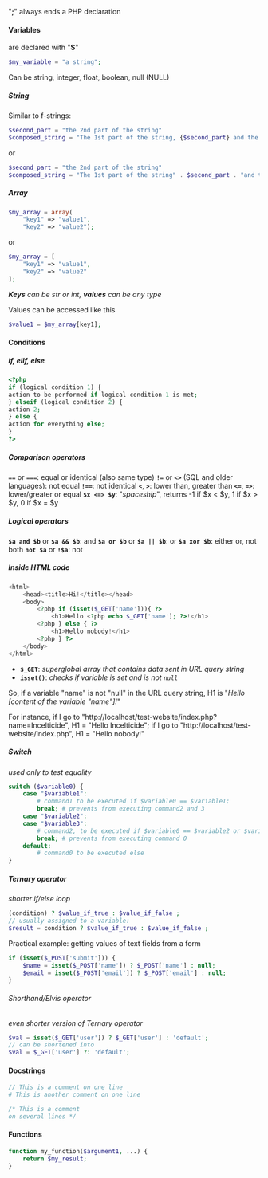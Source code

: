 "**;**" always ends a PHP declaration

#### Variables
are declared with "**$**"
```php
$my_variable = "a string";
```

Can be string, integer, float, boolean, null (NULL)

##### String
Similar to f-strings:
```php
$second_part = "the 2nd part of the string"
$composed_string = "The 1st part of the string, {$second_part} and the 3rd part"
```
or
```php
$second_part = "the 2nd part of the string"
$composed_string = "The 1st part of the string" . $second_part . "and the 3rd part"
```

##### Array
```php
$my_array = array(
	"key1" => "value1", 
	"key2" => "value2");
```
or
```php
$my_array = [
	"key1" => "value1",
	"key2" => "value2"
];
```
***Keys** can be str or int, **values** can be any type*

Values can be accessed like this
```php
$value1 = $my_array[key1];
```

#### Conditions
##### if, elif, else
```php
<?php  
if (logical condition 1) {  
action to be performed if logical condition 1 is met;  
} elseif (logical condition 2) {  
action 2;  
} else {  
action for everything else;  
}  
?>
```

##### Comparison operators

**`==`** or **`===`**: equal or identical (also same type)
**`!=`** or **`<>`** (SQL and older languages): not equal
**`!==`**: not identical
**`<`**, **`>`**: lower than, greater than
**`<=`**, **`=>`**: lower/greater or equal
**`$x <=> $y`**: "*spaceship*", returns -1 if $x < $y, 1 if $x > $y, 0 if $x = $y

##### Logical operators

**`$a and $b`** or **`$a && $b`**: and
**`$a or $b`** or **`$a || $b`**: or
**`$a xor $b`**: either or, not both
**`not $a`** or **`!$a`**: not

##### Inside HTML code
```php
<html>
    <head><title>Hi!</title></head>
    <body>
        <?php if (isset($_GET['name'])){ ?>
            <h1>Hello <?php echo $_GET['name']; ?>!</h1>
        <?php } else { ?>
            <h1>Hello nobody!</h1>
        <?php } ?>
    </body>
</html>
```
- **`$_GET`**: *superglobal array that contains data sent in URL query string*
- **`isset()`**: *checks if variable is set and is not `null`*

So, if a variable "name" is not "null" in the URL query string, H1 is "*Hello \[content of the variable "name"]!*"

For instance, if I go to "http://localhost/test-website/index.php?name=Incelticide", H1 = "Hello Incelticide"; if I go to "http://localhost/test-website/index.php", H1 = "Hello nobody!"

##### Switch
*used only to test equality*
```php
switch ($variable0) {
	case "$variable1":
		# command1 to be executed if $variable0 == $variable1;
		break; # prevents from executing command2 and 3
	case "$variable2":
	case "$variable3":
		# command2, to be executed if $variable0 == $variable2 or $variable0 == $variable 3;
		break; # prevents from executing command 0
	default:
		# command0 to be executed else
}
```

##### Ternary operator
*shorter if/else loop*

```php
(condition) ? $value_if_true : $value_if_false ;
// usually assigned to a variable:
$result = condition ? $value_if_true : $value_if_false ;
```

Practical example: getting values of text fields from a form
```php
if (isset($_POST['submit'])) { 
	$name = isset($_POST['name']) ? $_POST['name'] : null;
	$email = isset($_POST['email']) ? $_POST['email'] : null;
}
```

###### Shorthand/Elvis operator
*even shorter version of Ternary operator*
```php
$val = isset($_GET['user']) ? $_GET['user'] : 'default';
// can be shortened into
$val = $_GET['user'] ?: 'default';
```

#### Docstrings
```php
// This is a comment on one line
# This is another comment on one line

/* This is a comment
on several lines */
```

#### Functions

```php
function my_function($argument1, ...) {
	return $my_result;
}
```
